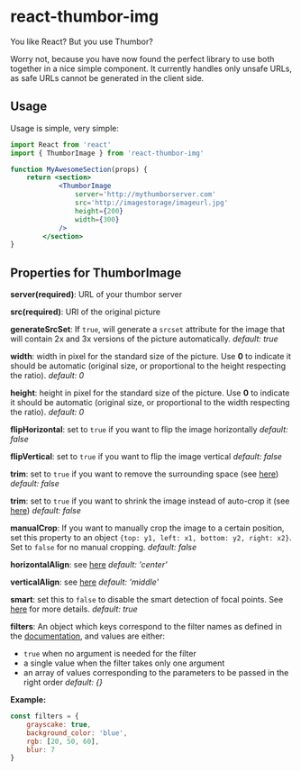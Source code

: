 # react-thumbor-img

You like React? But you use Thumbor?

Worry not, because you have now found the perfect library to use both together in a nice simple component. It currently handles only unsafe URLs, as safe URLs cannot be generated in the client side.

## Usage

Usage is simple, very simple:

```jsx
import React from 'react'
import { ThumborImage } from 'react-thumbor-img'

function MyAwesomeSection(props) {
	return <section>
			<ThumborImage
				server='http://mythumborserver.com'
				src='http://imagestorage/imageurl.jpg'
				height={200}
				width={300}
			/>
		</section>
}

```

## Properties for ThumborImage

**server(required)**: URL of your thumbor server

**src(required)**: URI of the original picture

**generateSrcSet**: If `true`, will generate a `srcset` attribute for the image that will contain 2x and 3x versions of the picture automatically. 
*default: true*

**width**: width in pixel for the standard size of the picture. Use **0** to indicate it should be automatic (original size, or proportional to the height respecting the ratio).
*default: 0*

**height**: height in pixel for the standard size of the picture. Use **0** to indicate it should be automatic (original size, or proportional to the width respecting the ratio).
*default: 0*

**flipHorizontal**: set to `true` if you want to flip the image horizontally
*default: false*

**flipVertical**: set to `true` if you want to flip the image vertical
*default: false*

**trim**: set to `true` if you want to remove the surrounding space (see [here](http://thumbor.readthedocs.io/en/latest/usage.html#trim))
*default: false*

**trim**: set to `true` if you want to shrink the image instead of auto-crop it (see [here](http://thumbor.readthedocs.io/en/latest/usage.html#fit-in))
*default: false*

**manualCrop**: If you want to manually crop the image to a certain position, set this property to an object `{top: y1, left: x1, bottom: y2, right: x2}`. Set to `false` for no manual cropping.
*default: false*

**horizontalAlign**: see [here](http://thumbor.readthedocs.io/en/latest/usage.html#horizontal-align)
*default: 'center'*

**verticalAlign**: see [here](http://thumbor.readthedocs.io/en/latest/usage.html#vertical-align)
*default: 'middle'*

**smart**: set this to `false` to disable the smart detection of focal points. See [here](http://thumbor.readthedocs.io/en/latest/usage.html#smart-cropping) for more details.
*default: true*

**filters**: An object which keys correspond to the filter names as defined in the [documentation](http://thumbor.readthedocs.io/en/latest/filters.html), and values are either:
- `true` when no argument is needed for the filter
- a single value when the filter takes only one argument
- an array of values corresponding to the parameters to be passed in the right order
*default: {}*

**Example:**
```javascript
const filters = {
	grayscake: true,
	background_color: 'blue',
	rgb: [20, 50, 60],
	blur: 7
}
```